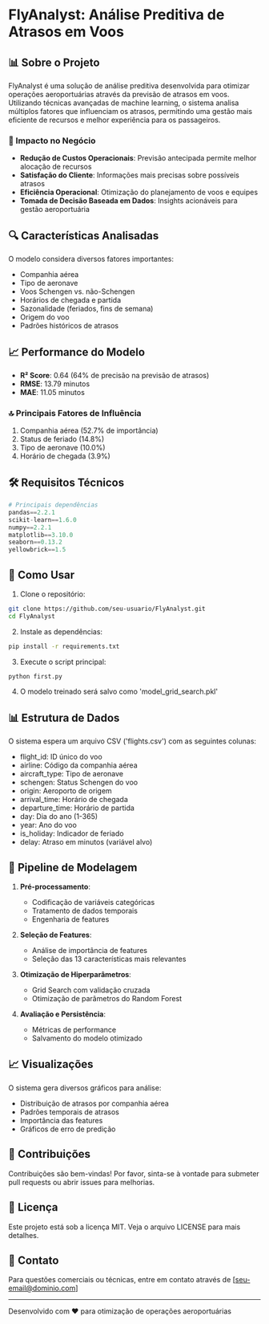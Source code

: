 # FlyAnalyst: Análise Preditiva de Atrasos em Voos

## 📊 Sobre o Projeto

FlyAnalyst é uma solução de análise preditiva desenvolvida para otimizar operações aeroportuárias através da previsão de atrasos em voos. Utilizando técnicas avançadas de machine learning, o sistema analisa múltiplos fatores que influenciam os atrasos, permitindo uma gestão mais eficiente de recursos e melhor experiência para os passageiros.

### 💼 Impacto no Negócio

- **Redução de Custos Operacionais**: Previsão antecipada permite melhor alocação de recursos
- **Satisfação do Cliente**: Informações mais precisas sobre possíveis atrasos
- **Eficiência Operacional**: Otimização do planejamento de voos e equipes
- **Tomada de Decisão Baseada em Dados**: Insights acionáveis para gestão aeroportuária

## 🔍 Características Analisadas

O modelo considera diversos fatores importantes:
- Companhia aérea
- Tipo de aeronave
- Voos Schengen vs. não-Schengen
- Horários de chegada e partida
- Sazonalidade (feriados, fins de semana)
- Origem do voo
- Padrões históricos de atrasos

## 📈 Performance do Modelo

- **R² Score**: 0.64 (64% de precisão na previsão de atrasos)
- **RMSE**: 13.79 minutos
- **MAE**: 11.05 minutos

### 🔝 Principais Fatores de Influência

1. Companhia aérea (52.7% de importância)
2. Status de feriado (14.8%)
3. Tipo de aeronave (10.0%)
4. Horário de chegada (3.9%)

## 🛠 Requisitos Técnicos

```python
# Principais dependências
pandas==2.2.1
scikit-learn==1.6.0
numpy==2.2.1
matplotlib==3.10.0
seaborn==0.13.2
yellowbrick==1.5
```

## 🚀 Como Usar

1. Clone o repositório:
```bash
git clone https://github.com/seu-usuario/FlyAnalyst.git
cd FlyAnalyst
```

2. Instale as dependências:
```bash
pip install -r requirements.txt
```

3. Execute o script principal:
```bash
python first.py
```

4. O modelo treinado será salvo como 'model_grid_search.pkl'

## 📊 Estrutura de Dados

O sistema espera um arquivo CSV ('flights.csv') com as seguintes colunas:
- flight_id: ID único do voo
- airline: Código da companhia aérea
- aircraft_type: Tipo de aeronave
- schengen: Status Schengen do voo
- origin: Aeroporto de origem
- arrival_time: Horário de chegada
- departure_time: Horário de partida
- day: Dia do ano (1-365)
- year: Ano do voo
- is_holiday: Indicador de feriado
- delay: Atraso em minutos (variável alvo)

## 🔄 Pipeline de Modelagem

1. **Pré-processamento**:
   - Codificação de variáveis categóricas
   - Tratamento de dados temporais
   - Engenharia de features

2. **Seleção de Features**:
   - Análise de importância de features
   - Seleção das 13 características mais relevantes

3. **Otimização de Hiperparâmetros**:
   - Grid Search com validação cruzada
   - Otimização de parâmetros do Random Forest

4. **Avaliação e Persistência**:
   - Métricas de performance
   - Salvamento do modelo otimizado

## 📈 Visualizações

O sistema gera diversos gráficos para análise:
- Distribuição de atrasos por companhia aérea
- Padrões temporais de atrasos
- Importância das features
- Gráficos de erro de predição

## 🤝 Contribuições

Contribuições são bem-vindas! Por favor, sinta-se à vontade para submeter pull requests ou abrir issues para melhorias.

## 📝 Licença

Este projeto está sob a licença MIT. Veja o arquivo LICENSE para mais detalhes.

## 📧 Contato

Para questões comerciais ou técnicas, entre em contato através de [seu-email@dominio.com]

---
Desenvolvido com ❤️ para otimização de operações aeroportuárias